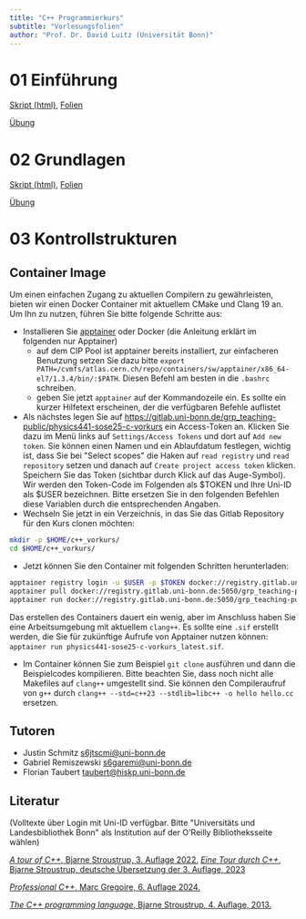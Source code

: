 ```yaml
---
title: "C++ Programmierkurs"
subtitle: "Vorlesungsfolien"
author: "Prof. Dr. David Luitz (Universität Bonn)"
---
```




# 01 Einführung
[Skript (html)](html/01_einleitung.html), [Folien](revealjs/01_einleitung.html)

[Übung](html/exercises/01_basics.html)


# 02 Grundlagen

[Skript (html)](html/02_grundlagen.html), [Folien](revealjs/02_grundlagen.html)

[Übung](html/exercises/02_datatypes.html)


# 03 Kontrollstrukturen





## Container Image

Um einen einfachen Zugang zu aktuellen Compilern zu gewährleisten, bieten wir einen Docker Container mit aktuellem CMake und Clang 19 an. Um Ihn zu nutzen, führen Sie bitte folgende Schritte aus:

+ Installieren Sie [apptainer](https://apptainer.org/docs/admin/main/installation.html) oder Docker (die Anleitung erklärt im folgenden nur Apptainer)
    - auf dem CIP Pool ist apptainer bereits installiert, zur einfacheren Benutzung setzen Sie dazu bitte `export PATH=/cvmfs/atlas.cern.ch/repo/containers/sw/apptainer/x86_64-el7/1.3.4/bin/:$PATH`. Diesen Befehl am besten in die `.bashrc` schreiben.
    - geben Sie jetzt `apptainer` auf der Kommandozeile ein. Es sollte ein kurzer Hilfetext erscheinen, der die verfügbaren Befehle auflistet
+ Als nächstes legen Sie auf <https://gitlab.uni-bonn.de/grp_teaching-public/physics441-sose25-c-vorkurs> ein Access-Token an. Klicken Sie dazu im Menü links auf `Settings/Access Tokens` und dort auf `Add new token`. Sie können einen Namen und ein Ablaufdatum festlegen, wichtig ist, dass Sie bei "Select scopes" die Haken auf `read registry` und `read repository` setzen und danach auf `Create project access token` klicken. Speichern Sie das Token (sichtbar durch Klick auf das Auge-Symbol). Wir werden den Token-Code im Folgenden als $TOKEN und Ihre Uni-ID als $USER bezeichnen. Bitte ersetzen Sie in den folgenden Befehlen diese Variablen durch die entsprechenden Angaben.
+ Wechseln Sie jetzt in ein Verzeichnis, in das Sie das Gitlab Repository für den Kurs clonen möchten:
```bash
mkdir -p $HOME/c++_vorkurs/
cd $HOME/c++_vorkurs/
```
+ Jetzt können Sie den Container mit folgenden Schritten herunterladen:
```bash 
apptainer registry login -u $USER -p $TOKEN docker://registry.gitlab.uni-bonn.de:5050
apptainer pull docker://registry.gitlab.uni-bonn.de:5050/grp_teaching-public/physics441-sose25-c-vorkurs
apptainer run docker://registry.gitlab.uni-bonn.de:5050/grp_teaching-public/physics441-sose25-c-vorkurs
```
Das erstellen des Containers dauert ein wenig, aber im Anschluss haben Sie eine Arbeitsumgebung mit aktuellem `clang++`. Es sollte eine `.sif` erstellt werden, die Sie für zukünftige Aufrufe von Apptainer nutzen können: `apptainer run physics441-sose25-c-vorkurs_latest.sif`.
+ Im Container können Sie zum Beispiel `git clone` ausführen und dann die Beispielcodes kompilieren. Bitte beachten Sie, dass noch nicht alle Makefiles auf `clang++` umgestellt sind. Sie können den Compileraufruf von `g++` durch `clang++ --std=c++23 --stdlib=libc++ -o hello hello.cc` ersetzen.




## Tutoren

+ Justin Schmitz [<s6jtscmi@uni-bonn.de>](mailto:s6jtscmi@uni-bonn.de)  
+ Gabriel Remiszewski [<s6garemi@uni-bonn.de>](mailto:s6garemi@uni-bonn.de)
+ Florian Taubert [<taubert@hiskp.uni-bonn.de>](mailto:taubert@hiskp.uni-bonn.de)


## Literatur

(Volltexte über Login mit Uni-ID verfügbar. Bitte "Universitäts und Landesbibliothek Bonn" als Institution auf der O'Reilly Bibliotheksseite wählen)


[*A tour of C++*, Bjarne Stroustrup, 3. Auflage 2022.](https://bonnus.ulb.uni-bonn.de/view/action/uresolver.do?operation=resolveService&package_service_id=17182510530006467&institutionId=6467&customerId=6440&VE=true)
[*Eine Tour durch C++*, Bjarne Stroustrup, deutsche Übersetzung der 3. Auflage, 2023](https://learning.oreilly.com/library/view/eine-tour-durch/9783747506271/?ar=)

[*Professional C++*, Marc Gregoire, 6. Auflage 2024.](https://bonnus.ulb.uni-bonn.de/view/action/uresolver.do?operation=resolveService&package_service_id=17172162860006467&institutionId=6467&customerId=6440&VE=true) 

[*The C++ programming language*, Bjarne Stroustrup, 4. Auflage, 2013.](https://bonnus.ulb.uni-bonn.de/discovery/fulldisplay?docid=alma991045188079506467&context=L&vid=49HBZ_ULB:DEFAULT&lang=de&search_scope=MyInst_and_CI&adaptor=Local%20Search%20Engine&isFrbr=true&tab=Everything&query=any,contains,The%20C%2B%2B%20programming%20language&sortby=date_d&facet=frbrgroupid,include,9026594507971066806&offset=0)
